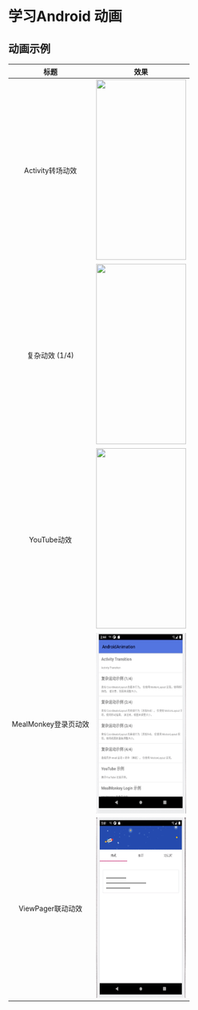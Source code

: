 # 学习Android 动画


动画示例
-----------------------------

|  标题  |  效果  | 
| :----: | :----: | 
|  Activity转场动效 | <img src="https://github.com/yangqi1024/pic-repo/blob/main/Android-Animation/Dec-20-2021%2015-30-01.gif" height="360" width="180" > |
|  复杂动效 (1/4) | <img src="https://github.com/yangqi1024/pic-repo/blob/main/Android-Animation/Dec-20-2021%2015-15-58.gif" height="360" width="180" > |
|  YouTube动效 | <img src="https://github.com/yangqi1024/pic-repo/blob/main/Android-Animation/Dec-21-2021%2017-35-59.gif" height="360" width="180" > |
|  MealMonkey登录页动效 | <img src="https://github.com/yangqi1024/pic-repo/blob/main/Android-Animation/Dec-22-2021%2014-45-11.gif" height="360" width="180" > |
|  ViewPager联动动效 | <img src="https://github.com/yangqi1024/pic-repo/blob/main/Android-Animation/Dec-22-2021%2017-01-56.gif" height="360" width="180" > |
